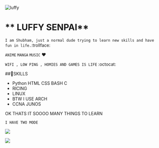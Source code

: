 ![luffy](https://c.tenor.com/UTxKJNlZilwAAAAj/luffy-monkey-d-luffy.gif)


# ** LUFFY SENPAI**

`I am Shubham, just a normal dude trying to learn new skills and have fun in life.`:trollface: 

`ANIME` `MANGA` `MUSIC` :heart:

`WIFI , LOW PING , HOMIES AND GAMES IS LIFE` :octocat:

##🔭SKILLS 
- Python HTML CSS BASH C 
- RICING 
- LINUX 
- BTW I USE ARCH 
- CCNA JUNOS

OK THATS IT SOOOO MANY THINGS TO LEARN 

`I HAVE TWO MODE`

![](https://media.tenor.com/images/d2807b33de987d0dc2e3426a3ac32b64/tenor.gif)



![](https://media.tenor.com/images/2794518aa4f09416111160d1393d6301/tenor.gif)
